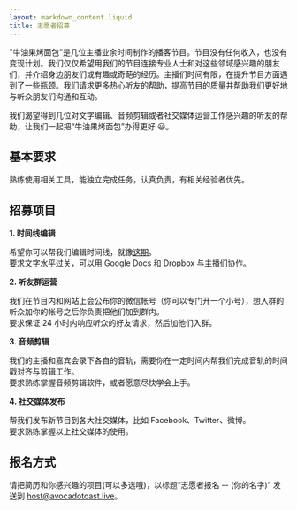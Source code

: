 ```yaml
---
layout: markdown_content.liquid
title: 志愿者招募
---
```


"牛油果烤面包"是几位主播业余时间制作的播客节目。节目没有任何收入，也没有变现计划。我们仅仅希望用我们的节目连接专业人士和对这些领域感兴趣的朋友们，并介绍身边朋友们或有趣或奇葩的经历。主播们时间有限，在提升节目方面遇到了一些瓶颈。我们请求更多热心听友的帮助，提高节目的质量并帮助我们更好地与听众朋友们沟通和互动。

我们渴望得到几位对文字编辑、音频剪辑或者社交媒体运营工作感兴趣的听友的帮助，让我们一起把“牛油果烤面包”办得更好 😃。

## 基本要求

熟练使用相关工具，能独立完成任务，认真负责，有相关经验者优先。

## 招募项目

**1. 时间线编辑**

希望你可以帮我们编辑时间线，就像[这期](https://avocadotoast.live/episodes/41)。  
要求文字水平过关，可以用 Google Docs 和 Dropbox 与主播们协作。

**2. 听友群运营**

我们在节目内和网站上会公布你的微信帐号（你可以专门开一个小号），想入群的听众加你的帐号之后你负责把他们加到群内。  
要求保证 24 小时内响应听众的好友请求，然后加他们入群。

**3. 音频剪辑**

我们的主播和嘉宾会录下各自的音轨，需要你在一定时间内帮我们完成音轨的时间戳对齐与剪辑工作。  
要求熟练掌握音频剪辑软件，或者愿意尽快学会上手。

**4. 社交媒体发布**

帮我们发布新节目到各大社交媒体，比如 Facebook、Twitter、微博。  
要求熟练掌握以上社交媒体的使用。

## 报名方式

请把简历和你感兴趣的项目(可以多选哦)，以标题“志愿者报名 -- (你的名字)” 发送到 [host@avocadotoast.live](<mailto:host@avocadotoast.live?subject=%E5%BF%97%E6%84%BF%E8%80%85%E6%8A%A5%E5%90%8D%20--%20(%E4%BD%A0%E7%9A%84%E5%90%8D%E5%AD%97)>)。

